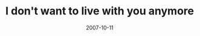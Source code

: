 ---
layout: base.njk
title : 'I don&#39;t want to live with you anymore' 
view_title : 'I don&#39;t want to live with you anymore' 
year : '2007' 
date : '2007-10-11' 
img_file : '/drawing/idontwanttolivewithyouanymore.png' 
html_file : 'idontwanttolivewithyouanymore' 
next_html : 'thingssomehowgotoutofcontrol.html' 
year_order : '195' 
permalink : "title/{{html_file}}.html"
---